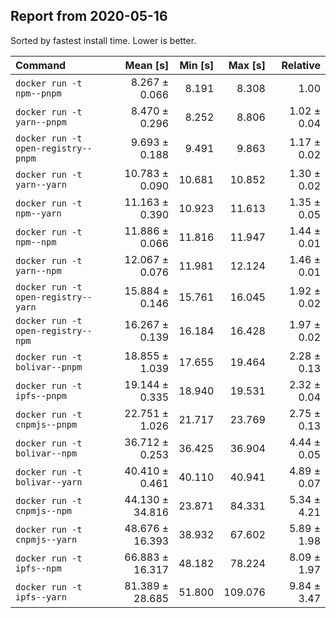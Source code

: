 ## Report from 2020-05-16

Sorted by fastest install time. Lower is better.


| Command | Mean [s] | Min [s] | Max [s] | Relative |
|:---|---:|---:|---:|---:|
| `docker run -t npm--pnpm` | 8.267 ± 0.066 | 8.191 | 8.308 | 1.00 |
| `docker run -t yarn--pnpm` | 8.470 ± 0.296 | 8.252 | 8.806 | 1.02 ± 0.04 |
| `docker run -t open-registry--pnpm` | 9.693 ± 0.188 | 9.491 | 9.863 | 1.17 ± 0.02 |
| `docker run -t yarn--yarn` | 10.783 ± 0.090 | 10.681 | 10.852 | 1.30 ± 0.02 |
| `docker run -t npm--yarn` | 11.163 ± 0.390 | 10.923 | 11.613 | 1.35 ± 0.05 |
| `docker run -t npm--npm` | 11.886 ± 0.066 | 11.816 | 11.947 | 1.44 ± 0.01 |
| `docker run -t yarn--npm` | 12.067 ± 0.076 | 11.981 | 12.124 | 1.46 ± 0.01 |
| `docker run -t open-registry--yarn` | 15.884 ± 0.146 | 15.761 | 16.045 | 1.92 ± 0.02 |
| `docker run -t open-registry--npm` | 16.267 ± 0.139 | 16.184 | 16.428 | 1.97 ± 0.02 |
| `docker run -t bolivar--pnpm` | 18.855 ± 1.039 | 17.655 | 19.464 | 2.28 ± 0.13 |
| `docker run -t ipfs--pnpm` | 19.144 ± 0.335 | 18.940 | 19.531 | 2.32 ± 0.04 |
| `docker run -t cnpmjs--pnpm` | 22.751 ± 1.026 | 21.717 | 23.769 | 2.75 ± 0.13 |
| `docker run -t bolivar--npm` | 36.712 ± 0.253 | 36.425 | 36.904 | 4.44 ± 0.05 |
| `docker run -t bolivar--yarn` | 40.410 ± 0.461 | 40.110 | 40.941 | 4.89 ± 0.07 |
| `docker run -t cnpmjs--npm` | 44.130 ± 34.816 | 23.871 | 84.331 | 5.34 ± 4.21 |
| `docker run -t cnpmjs--yarn` | 48.676 ± 16.393 | 38.932 | 67.602 | 5.89 ± 1.98 |
| `docker run -t ipfs--npm` | 66.883 ± 16.317 | 48.182 | 78.224 | 8.09 ± 1.97 |
| `docker run -t ipfs--yarn` | 81.389 ± 28.685 | 51.800 | 109.076 | 9.84 ± 3.47 |
